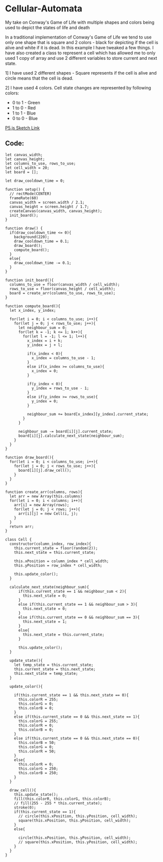 # Cellular-Automata
My take on Conway's Game of Life with multiple shapes and colors being used to depict the states of life and death

In a traditional implementation of Conway's Game of Life we tend to use only one shape that is square and 2 colors - black for depicting if the cell is alive and white if it is dead. In this example I have tweaked a few things. I have also created a class to represent a cell which has allowed me to only used 1 copy of array and use 2 different variables to store current and next state.

1] I have used 2 different shapes - Square represents if the cell is alive and circle means that the cell is dead. 

2] I have used 4 colors. Cell state changes are represented by following colors:
- 0 to 1 - Green
- 1 to 0 - Red
- 1 to 1 - Blue
- 0 to 0 - Blue

[P5.js Sketch Link](https://editor.p5js.org/map.gamedev.ubi/sketches/LVGO0g8vz)

## Code:
```
let canvas_width;
let canvas_height;
let columns_to_use, rows_to_use;
let cell_width = 20;
let board = [];

let draw_cooldown_time = 0;

function setup() {
  // rectMode(CENTER)
  frameRate(60)
  canvas_width = screen.width / 2.1;
  canvas_height = screen.height / 1.7;
  createCanvas(canvas_width, canvas_height);
  init_board();
}

function draw() {
  if(draw_cooldown_time <= 0){
    background(220);
    draw_cooldown_time = 0.1;
    draw_board();
    compute_board();  
  }
  else{
    draw_cooldown_time -= 0.1;
  }
}

function init_board(){
  columns_to_use = floor(canvas_width / cell_width);
  rows_to_use = floor(canvas_height / cell_width);
  board = create_arr(columns_to_use, rows_to_use);
}

function compute_board(){
  let x_index, y_index;
  
  for(let i = 0; i < columns_to_use; i++){
    for(let j = 0; j < rows_to_use; j++){
      let neighbour_sum = 0;
      for(let k = -1; k <= 1; k++){
        for(let l = -1; l <= 1; l++){
          x_index = i + k;
          y_index = j + l;
          
          if(x_index < 0){
            x_index = columns_to_use - 1;
          }
          else if(x_index >= columns_to_use){
            x_index = 0;
          }
          
          if(y_index < 0){
            y_index = rows_to_use - 1;
          }
          else if(y_index >= rows_to_use){
            y_index = 0;
          }
          
          neighbour_sum += board[x_index][y_index].current_state;
        }
      }
      
      neighbour_sum -= board[i][j].current_state;  
      board[i][j].calculate_next_state(neighbour_sum);
    }
  }
}

function draw_board(){
  for(let i = 0; i < columns_to_use; i++){
    for(let j = 0; j < rows_to_use; j++){
      board[i][j].draw_cell();
    }
  }
}

function create_arr(columns, rows){
  let arr = new Array(this.columns)
  for(let i = 0; i < columns; i++){
    arr[i] = new Array(rows);
    for(let j = 0; j < rows; j++){
      arr[i][j] = new Cell(i, j);
    }
  }
  return arr;
}

class Cell {
  constructor(column_index, row_index){
    this.current_state = floor(random(2));
    this.next_state = this.current_state;
    
    this.xPosition = column_index * cell_width;
    this.yPosition = row_index * cell_width;

    this.update_color();
  }
  
  calculate_next_state(neighbour_sum){
      if(this.current_state == 1 && neighbour_sum < 2){
        this.next_state = 0;
      }
      else if(this.current_state == 1 && neighbour_sum > 3){
        this.next_state = 0;
      }
      else if(this.current_state == 0 && neighbour_sum == 3){
        this.next_state = 1;
      }
      else{
        this.next_state = this.current_state;
      }
    
      this.update_color();
  }
  
  update_state(){
    let temp_state = this.current_state;
    this.current_state = this.next_state;
    this.next_state = temp_state;
  }
  
  update_color(){
    
    if(this.current_state == 1 && this.next_state == 0){
      this.colorR = 255;
      this.colorG = 0;
      this.colorB = 0;
    }
    else if(this.current_state == 0 && this.next_state == 1){
      this.colorG = 255;
      this.colorR = 0;
      this.colorB = 0;
    }
    else if(this.current_state == 0 && this.next_state == 0){
      this.colorB = 50;
      this.colorG = 0;
      this.colorR = 50;
    }
    else{
      this.colorR = 0;
      this.colorG = 250;
      this.colorB = 250;
    }
  }
  
  draw_cell(){
    this.update_state();
    fill(this.colorR, this.colorG, this.colorB);
    // fill(255 - 255 * this.current_state);
    stroke(0);
    if(this.current_state == 1){
      // circle(this.xPosition, this.yPosition, cell_width);
      square(this.xPosition, this.yPosition, cell_width);
    }
    else{
      
      circle(this.xPosition, this.yPosition, cell_width);
      // square(this.xPosition, this.yPosition, cell_width);
    }
  }
}

```
